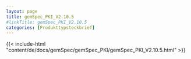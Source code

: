 ```yaml
---
layout: page
title: gemSpec_PKI_V2.10.5
#linkTitle: gemSpec_PKI_V2.10.5
categories: [Produkttypsteckbrief]
---
```

{{< include-html "content/de/docs/gemSpec/gemSpec_PKI/gemSpec_PKI_V2.10.5.html" >}}